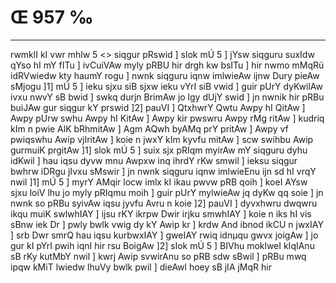 # Œ 957 ‰
---
rwmklI kI vwr mhlw 5
<> siqgur pRswid ]
slok mÚ 5 ] jYsw siqguru suxIdw qYso hI mY fITu ] ivCuiVAw myly pRBU hir
drgh kw bsITu ] hir nwmo mMqRü idRVwiedw kty haumY rogu ] nwnk siqguru
iqnw imlwieAw ijnw Dury pieAw sMjogu ]1] mÚ 5 ] ieku sjxu siB sjxw
ieku vYrI siB vwid ] guir pUrY dyKwilAw ivxu nwvY sB bwid ] swkq durjn
BrimAw jo lgy dUjY swid ] jn nwnik hir pRBu buiJAw gur siqgur kY
prswid ]2] pauVI ] QtxhwrY Qwtu Awpy hI QitAw ] Awpy pUrw swhu Awpy
hI KitAw ] Awpy kir pwswru Awpy rMg ritAw ] kudriq kIm n pwie AlK
bRhmitAw ] Agm AQwh byAMq prY pritAw ] Awpy vf pwiqswhu Awip
vjIritAw ] koie n jwxY kIm kyvfu mitAw ] scw swihbu Awip gurmuiK
prgitAw ]1] slok mÚ 5 ] suix sjx pRIqm myirAw mY siqguru dyhu
idKwil ] hau iqsu dyvw mnu Awpxw inq ihrdY rKw smwil ] ieksu siqgur
bwhrw iDRgu jIvxu sMswir ] jn nwnk siqguru iqnw imlwieEnu ijn sd hI
vrqY nwil ]1] mÚ 5 ] myrY AMqir locw imlx kI ikau pwvw pRB qoih ]
koeI AYsw sjxu loiV lhu jo myly pRIqmu moih ] guir pUrY mylwieAw jq dyKw
qq soie ] jn nwnk so pRBu syivAw iqsu jyvfu Avru n koie ]2] pauVI ]
dyvxhwru dwqwru ikqu muiK swlwhIAY ] ijsu rKY ikrpw Dwir irjku smwhIAY
] koie n iks hI vis sBnw iek Dr ] pwly bwlk vwig dy kY Awip kr ]
krdw And ibnod ikCU n jwxIAY ] srb Dwr smrQ hau iqsu kurbwxIAY ]
gweIAY rwiq idnµqu gwvx joigAw ] jo gur kI pYrI pwih iqnI hir rsu
BoigAw ]2] slok mÚ 5 ] BIVhu moklweI kIqIAnu sB rKy kutMbY nwil ]
kwrj Awip svwirAnu so pRB sdw sBwil ] pRBu mwq ipqw kMiT lwiedw
lhuVy bwlk pwil ] dieAwl hoey sB jIA jMqR hir
####
